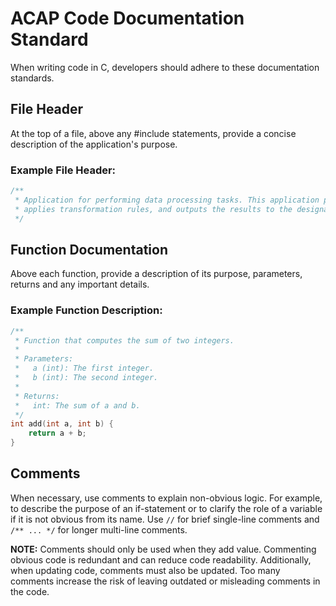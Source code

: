 # ACAP Code Documentation Standard

When writing code in C, developers should adhere to these documentation standards.

## File Header

At the top of a file, above any #include statements, provide a concise description of the application's purpose.

### Example File Header:
```c
/**
 * Application for performing data processing tasks. This application processes incoming data streams, 
 * applies transformation rules, and outputs the results to the designated output location.
 */
```

## Function Documentation

Above each function, provide a description of its purpose, parameters, returns and any important details.

### Example Function Description:
```c
/**
 * Function that computes the sum of two integers.
 * 
 * Parameters:
 *   a (int): The first integer.
 *   b (int): The second integer.
 * 
 * Returns:
 *   int: The sum of a and b.
 */
int add(int a, int b) {
    return a + b;
}
```

## Comments

When necessary, use comments to explain non-obvious logic. For example, to describe the purpose of an if-statement or to clarify the role of a variable if it is not obvious from its name. Use `//` for brief single-line comments and `/** ... */` for longer multi-line comments.

**NOTE:** Comments should only be used when they add value. Commenting obvious code is redundant and can reduce code readability. Additionally, when updating code, comments must also be updated. Too many comments increase the risk of leaving outdated or misleading comments in the code.